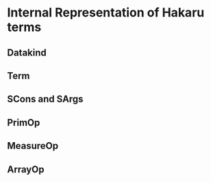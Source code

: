 # Internal Representation of Hakaru terms

## Datakind

## Term

## SCons and SArgs

## PrimOp

## MeasureOp

## ArrayOp
